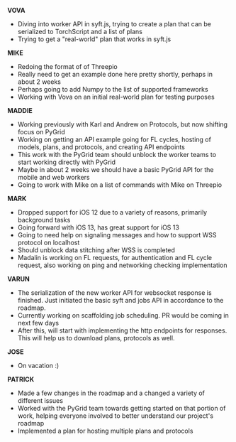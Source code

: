 **VOVA**

- Diving into worker API in syft.js, trying to create a plan that can be serialized to TorchScript and a list of plans
- Trying to get a "real-world" plan that works in syft.js

**MIKE**

- Redoing the format of of Threepio
- Really need to get an example done here pretty shortly, perhaps in about 2 weeks
- Perhaps going to add Numpy to the list of supported frameworks
- Working with Vova on an initial real-world plan for testing purposes

**MADDIE**

- Working previously with Karl and Andrew on Protocols, but now shifting focus on PyGrid
- Working on getting an API example going for FL cycles, hosting of models, plans, and protocols, and creating API endpoints
- This work with the PyGrid team should unblock the worker teams to start working directly with PyGrid
- Maybe in about 2 weeks we should have a basic PyGrid API for the mobile and web workers
- Going to work with Mike on a list of commands with Mike on Threepio

**MARK**

- Dropped support for iOS 12 due to a variety of reasons, primarily background tasks
- Going forward with iOS 13, has great support for iOS 13
- Going to need help on signaling messages and how to support WSS protocol on localhost
- Should unblock data stitching after WSS is completed
- Madalin is working on FL requests, for authentication and FL cycle request, also working on ping and networking checking implementation

**VARUN**

- The serialization of the new worker API for websocket response is finished. Just initiated the basic syft and jobs API in accordance to the roadmap.
- Currently working on scaffolding job scheduling. PR would be coming in next few days
- After this, will start with implementing the http endpoints for responses. This will help us to download plans, protocols as well.

**JOSE**

- On vacation :)

**PATRICK**

- Made a few changes in the roadmap and a changed a variety of different issues
- Worked with the PyGrid team towards getting started on that portion of work, helping everyone involved to better understand our project's roadmap
- Implemented a plan for hosting multiple plans and protocols
